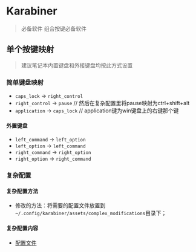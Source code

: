 # Karabiner

> 必备软件
> 组合按键必备软件

## 单个按键映射

> 建议笔记本内置键盘和外接键盘均按此方式设置

### 简单键盘映射

- `caps_lock` -> `right_control`
- `right_control` -> `pause`        // 然后在复杂配置里将pause映射为ctrl+shift+alt
- `application` -> `caps_lock`      // application键为win键盘上的右键那个键

#### 外置键盘

- `left_command` -> `left_option`
- `left_option` -> `left_command`
- `right_command` -> `right_option`
- `right_option` -> `right_command`

### 复杂配置

#### 复杂配置方法

- 修改的方法：将需要的配置文件放置到`~/.config/karabiner/assets/complex_modifications`目录下；

#### 复杂配置内容

- [配置文件](../things/config-file/karabiner/mapping.json)